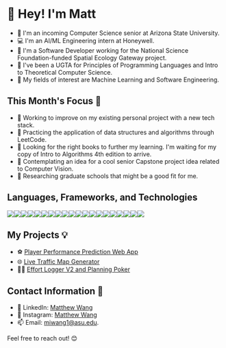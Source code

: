 # 👋 Hey! I'm Matt

- 📓 I'm an incoming Computer Science senior at Arizona State University.
- 💻 I'm an AI/ML Engineering intern at Honeywell.
- 💼 I'm a Software Developer working for the National Science Foundation-funded Spatial Ecology Gateway project.
- 📝 I've been a UGTA for Principles of Programming Languages and Intro to Theoretical Computer Science.
- 🤖 My fields of interest are Machine Learning and Software Engineering.

## This Month's Focus 📌

- 🔭 Working to improve on my existing personal project with a new tech stack.
- 🌱 Practicing the application of data structures and algorithms through LeetCode.
- 📘 Looking for the right books to further my learning. I'm waiting for my copy of Intro to Algorithms 4th edition to arrive.
- 🤔 Contemplating an idea for a cool senior Capstone project idea related to Computer Vision.
- 🏫 Researching graduate schools that might be a good fit for me.

## Languages, Frameworks, and Technologies 

<img src="https://img.shields.io/badge/.NET-512BD4.svg?style=for-the-badge&logo=dotnet&logoColor=white"><img src="https://img.shields.io/badge/Docker-2496ED.svg?style=for-the-badge&logo=Docker&logoColor=white"><img src="https://img.shields.io/badge/React-61DAFB.svg?style=for-the-badge&logo=React&logoColor=black"><img src="https://img.shields.io/badge/Node.js-5FA04E.svg?style=for-the-badge&logo=nodedotjs&logoColor=white"><img src="https://img.shields.io/badge/Flask-000000.svg?style=for-the-badge&logo=Flask&logoColor=white"><img src="https://img.shields.io/badge/TensorFlow-FF6F00.svg?style=for-the-badge&logo=TensorFlow&logoColor=white"><img src="https://img.shields.io/badge/PyTorch-EE4C2C.svg?style=for-the-badge&logo=PyTorch&logoColor=white"><img src="https://img.shields.io/badge/GitHub-181717.svg?style=for-the-badge&logo=GitHub&logoColor=white"><img src="https://img.shields.io/badge/pandas-150458.svg?style=for-the-badge&logo=pandas&logoColor=white"><img src="https://img.shields.io/badge/scikitlearn-F7931E.svg?style=for-the-badge&logo=scikit-learn&logoColor=white"><img src="https://img.shields.io/badge/Jupyter-F37626.svg?style=for-the-badge&logo=Jupyter&logoColor=white"><img src="https://img.shields.io/badge/C-A8B9CC.svg?style=for-the-badge&logo=C&logoColor=black"><img src="https://img.shields.io/badge/C++-00599C.svg?style=for-the-badge&logo=C++&logoColor=white"><img src="https://img.shields.io/badge/Python-3776AB.svg?style=for-the-badge&logo=Python&logoColor=white"><img src="https://img.shields.io/badge/JavaScript-F7DF1E.svg?style=for-the-badge&logo=JavaScript&logoColor=black"><img src="https://img.shields.io/badge/R-276DC3.svg?style=for-the-badge&logo=R&logoColor=white"><img src="https://img.shields.io/badge/PyCharm-000000.svg?style=for-the-badge&logo=PyCharm&logoColor=white"><img src="https://img.shields.io/badge/WebStorm-000000.svg?style=for-the-badge&logo=WebStorm&logoColor=white"><img src="https://img.shields.io/badge/Visual%20Studio-5C2D91.svg?style=for-the-badge&logo=Visual-Studio&logoColor=white"><img src="https://img.shields.io/badge/Visual%20Studio%20Code-007ACC.svg?style=for-the-badge&logo=Visual-Studio-Code&logoColor=white">

## My Projects 💡

- ⚽ [Player Performance Prediction Web App](https://github.com/matthewwangg/Player-Performance-Prediction)<!--: Full-stack web app with machine learning model to make predictions for the English Premier League.-->
- 🌐 [Live Traffic Map Generator](https://github.com/matthewwangg/Live-Traffic-Heat-Map-Generator)<!--: Flask web application that generates a live traffic heat map given a location.-->
- 👨‍💻 [Effort Logger V2 and Planning Poker](https://github.com/RenaudAlly/CSE-360-Effort-Logger)<!--: Productivity tool to aid Agile teams log effort and defect data for decision making and Planning Poker.-->

## Contact Information 📲

- 🔗 LinkedIn: [Matthew Wang](https://www.linkedin.com/in/matthew-wang-cs/)
- 📸 Instagram: [Matthew Wang](https://www.instagram.com/matthewiwang/)
- 📫 Email: [miwang1@asu.edu](mailto:miwang1@asu.edu).

Feel free to reach out! 😊
